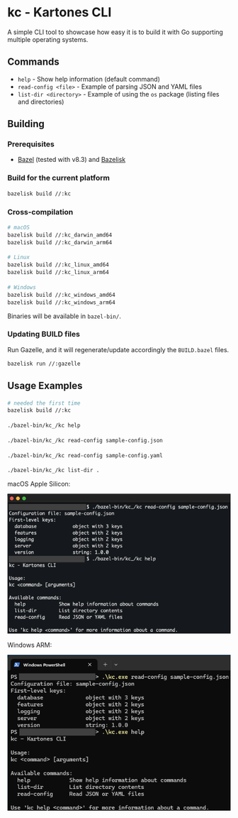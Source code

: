 # kc - Kartones CLI

A simple CLI tool to showcase how easy it is to build it with Go supporting multiple operating systems.

## Commands

- `help` - Show help information (default command)
- `read-config <file>` - Example of parsing JSON and YAML files
- `list-dir <directory>` - Example of using the `os` package (listing files and directories)

## Building

### Prerequisites

- [Bazel](https://bazel.build/) (tested with v8.3) and [Bazelisk](https://github.com/bazelbuild/bazelisk)

### Build for the current platform

```bash
bazelisk build //:kc
```

### Cross-compilation

```bash
# macOS
bazelisk build //:kc_darwin_amd64
bazelisk build //:kc_darwin_arm64

# Linux
bazelisk build //:kc_linux_amd64
bazelisk build //:kc_linux_arm64

# Windows
bazelisk build //:kc_windows_amd64
bazelisk build //:kc_windows_arm64
```

Binaries will be available in `bazel-bin/`.

### Updating BUILD files

Run Gazelle, and it will regenerate/update accordingly the `BUILD.bazel` files.

```bash
bazelisk run //:gazelle
```

## Usage Examples

```bash
# needed the first time
bazelisk build //:kc

./bazel-bin/kc_/kc help

./bazel-bin/kc_/kc read-config sample-config.json

./bazel-bin/kc_/kc read-config sample-config.yaml

./bazel-bin/kc_/kc list-dir .
``` 

macOS Apple Silicon:

![Running on macOS](docs/kc_macos.png)

Windows ARM:

![Running on Windows ARM](docs/kc_windows.png)
